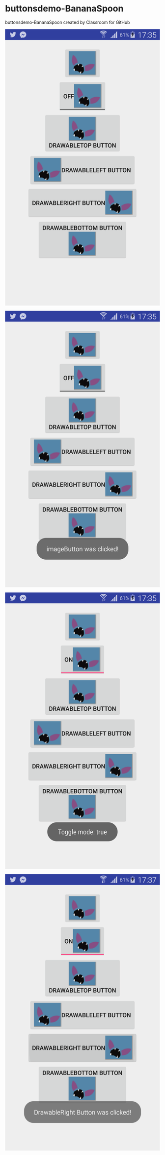 # buttonsdemo-BananaSpoon
buttonsdemo-BananaSpoon created by Classroom for GitHub


![alt tag](https://github.com/DeLaSalleUniversity-Manila/buttonsdemo-BananaSpoon/blob/master/device-2015-12-06-173513.png)

![alt tag](https://github.com/DeLaSalleUniversity-Manila/buttonsdemo-BananaSpoon/blob/master/device-2015-12-06-173548.png)

![alt tag](https://github.com/DeLaSalleUniversity-Manila/buttonsdemo-BananaSpoon/blob/master/device-2015-12-06-173601.png)

![alt tag](https://github.com/DeLaSalleUniversity-Manila/buttonsdemo-BananaSpoon/blob/master/device-2015-12-06-173731.png)
